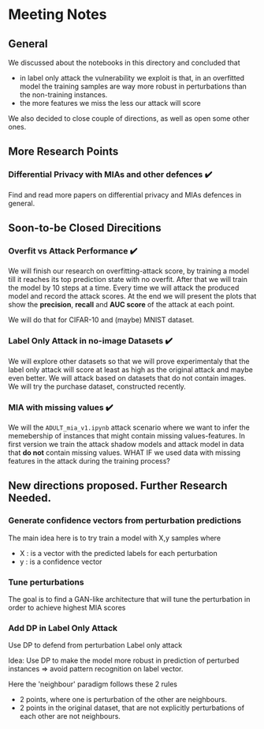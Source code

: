 # Meeting Notes

## General
We discussed about the notebooks in this directory and concluded that 
- in label only attack the vulnerability we exploit is that, in an overfitted model the training samples are way more robust in perturbations than the non-training instances.
- the more features we miss the less our attack will score

We also decided to close couple of directions, as well as open some other ones.
## More Research Points
### Differential Privacy with MIAs and other defences :heavy_check_mark:
Find and read more papers on differential privacy and MIAs defences in general.

## Soon-to-be Closed Direcitions

### Overfit vs Attack Performance :heavy_check_mark:
We will finish our research on overfitting-attack score, by training a model till it reaches its top prediction state with no overfit. After that we will train the model by 10 steps at a time. Every time we will attack the produced model and record the attack scores. At the end we will present the plots that show the **precision**, **recall** and **AUC score** of the attack at each point.

We will do that for CIFAR-10 and (maybe) MNIST dataset.


### Label Only Attack in no-image Datasets :heavy_check_mark:

We will explore other datasets so that we will prove experimentaly that the label only attack will score at least as high as the original attack and maybe even better.
We will attack based on datasets that do not contain images.
We will try the purchase dataset, constructed recently.

### MIA with missing values :heavy_check_mark:

We will the `ADULT_mia_v1.ipynb` attack scenario where we want to infer the memebership of instances that might contain missing values-features. In first version we train the attack shadow models and attack model in data that **do not** contain missing values. WHAT IF we used data with missing features in the attack during the training process?  

## New directions proposed. Further Research Needed.

### Generate confidence vectors from perturbation predictions

The main idea here is to try train a model with X,y samples where 
- X : is a vector with the predicted labels for each perturbation 
- y : is a confidence vector 

### Tune perturbations 
The goal is to find a GAN-like architecture that will tune the perturbation in order to achieve highest MIA scores

### Add DP in Label Only Attack
Use DP to defend from perturbation Label only attack

Idea: Use DP to make the model more robust in prediction of perturbed instances => avoid pattern recognition on label vector. 

Here the 'neighbour' paradigm follows these 2 rules
- 2 points, where one is perturbation of the other are neighbours.
- 2 points in the original dataset, that are not explicitly perturbations of each other are not neighbours. 
